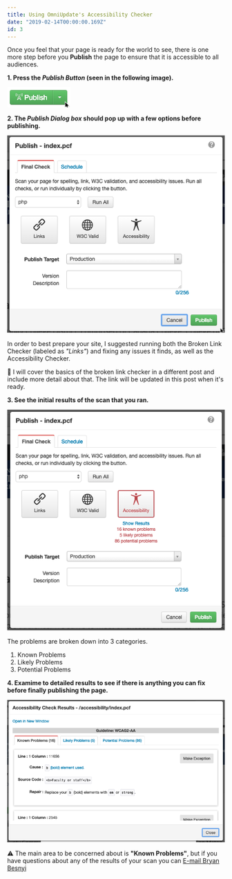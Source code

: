 ```yaml
---
title: Using OmniUpdate's Accessibility Checker
date: "2019-02-14T00:00:00.169Z"
id: 3
---
```


Once you feel that your page is ready for the world to see, there is one more step before you **Publish** the page to ensure that it is accessible to all audiences.

**1. Press the _Publish Button_ (seen in the following image).**

![OmniUpdate Publish Button](./publish-button.png)

**2. The _Publish Dialog box_  should pop up with a few options before publishing.**

![OmniUpdate Publishing Options](./accessibility-pane.png)

In order to best prepare your site, I suggested running both the Broken Link Checker (labeled as _"Links"_) and fixing any issues it finds, as well as the Accessibility Checker.

📝 I will cover the basics of the broken link checker in a different post and include more detail about that. The link will be updated in this post when it's ready.

**3. See the initial results of the scan that you ran.**

![OmniUpdate Accessibility Scan Results Summary](./accessibility-pane-post-scan.png)

The problems are broken down into 3 categories.
1. Known Problems
2. Likely Problems
3. Potential Problems

**4. Examime to detailed results to see if there is anything you can fix before finally publishing the page.**

![OmniUpdate Accessibility Scan Detailed Results](./accessibility-pane-results.png)

⚠️ The main area to be concerned about is **"Known Problems"**, but if you have questions about any of the results of your scan you can [E-mail Bryan Besnyi](mailto:besnyib@smccd.edu)